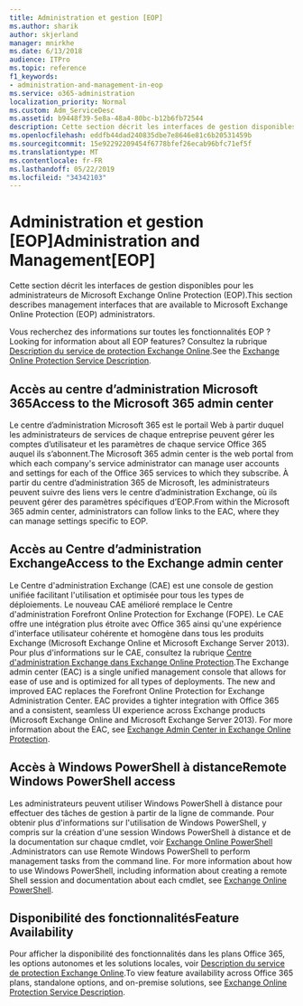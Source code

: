 ```yaml
---
title: Administration et gestion [EOP]
ms.author: sharik
author: skjerland
manager: mnirkhe
ms.date: 6/13/2018
audience: ITPro
ms.topic: reference
f1_keywords:
- administration-and-management-in-eop
ms.service: o365-administration
localization_priority: Normal
ms.custom: Adm_ServiceDesc
ms.assetid: b9448f39-5e8a-48a4-80bc-b12b6fb72544
description: Cette section décrit les interfaces de gestion disponibles pour les administrateurs de Microsoft Exchange Online Protection (EOP).
ms.openlocfilehash: eddfb44dad240835dbe7e8646e81c6b20531459b
ms.sourcegitcommit: 15e92292209454f6778bfef26ecab96bfc71ef5f
ms.translationtype: MT
ms.contentlocale: fr-FR
ms.lasthandoff: 05/22/2019
ms.locfileid: "34342103"
---
```

# <a name="administration-and-managementeop"></a><span data-ttu-id="52c8c-103">Administration et gestion [EOP]</span><span class="sxs-lookup"><span data-stu-id="52c8c-103">Administration and Management[EOP]</span></span>

<span data-ttu-id="52c8c-104">Cette section décrit les interfaces de gestion disponibles pour les administrateurs de Microsoft Exchange Online Protection (EOP).</span><span class="sxs-lookup"><span data-stu-id="52c8c-104">This section describes management interfaces that are available to Microsoft Exchange Online Protection (EOP) administrators.</span></span>
  
<span data-ttu-id="52c8c-105">Vous recherchez des informations sur toutes les fonctionnalités EOP ?</span><span class="sxs-lookup"><span data-stu-id="52c8c-105">Looking for information about all EOP features?</span></span> <span data-ttu-id="52c8c-106">Consultez la rubrique [Description du service de protection Exchange Online](exchange-online-protection-service-description.md).</span><span class="sxs-lookup"><span data-stu-id="52c8c-106">See the [Exchange Online Protection Service Description](exchange-online-protection-service-description.md).</span></span>
  
## <a name="access-to-the-microsoft-365-admin-center"></a><span data-ttu-id="52c8c-107">Accès au centre d’administration Microsoft 365</span><span class="sxs-lookup"><span data-stu-id="52c8c-107">Access to the Microsoft 365 admin center</span></span>
<span data-ttu-id="52c8c-108"><a name="BKMK_accesstotheoffice365admincenter"> </a></span><span class="sxs-lookup"><span data-stu-id="52c8c-108"></span></span>

<span data-ttu-id="52c8c-109">Le centre d’administration Microsoft 365 est le portail Web à partir duquel les administrateurs de services de chaque entreprise peuvent gérer les comptes d’utilisateur et les paramètres de chaque service Office 365 auquel ils s’abonnent.</span><span class="sxs-lookup"><span data-stu-id="52c8c-109">The Microsoft 365 admin center is the web portal from which each company's service administrator can manage user accounts and settings for each of the Office 365 services to which they subscribe.</span></span> <span data-ttu-id="52c8c-110">À partir du centre d’administration 365 de Microsoft, les administrateurs peuvent suivre des liens vers le centre d’administration Exchange, où ils peuvent gérer des paramètres spécifiques d’EOP.</span><span class="sxs-lookup"><span data-stu-id="52c8c-110">From within the Microsoft 365 admin center, administrators can follow links to the EAC, where they can manage settings specific to EOP.</span></span>
  
## <a name="access-to-the-exchange-admin-center"></a><span data-ttu-id="52c8c-111">Accès au Centre d’administration Exchange</span><span class="sxs-lookup"><span data-stu-id="52c8c-111">Access to the Exchange admin center</span></span>
<span data-ttu-id="52c8c-112"><a name="BKMK_accesstotheexchangeadmincenter"> </a></span><span class="sxs-lookup"><span data-stu-id="52c8c-112"></span></span>

<span data-ttu-id="52c8c-p103">Le Centre d'administration Exchange (CAE) est une console de gestion unifiée facilitant l'utilisation et optimisée pour tous les types de déploiements. Le nouveau CAE amélioré remplace le Centre d'administration Forefront Online Protection for Exchange (FOPE). Le CAE offre une intégration plus étroite avec Office 365 ainsi qu'une expérience d'interface utilisateur cohérente et homogène dans tous les produits Exchange (Microsoft Exchange Online et Microsoft Exchange Server 2013). Pour plus d'informations sur le CAE, consultez la rubrique [Centre d'administration Exchange dans Exchange Online Protection](https://go.microsoft.com/fwlink/p/?LinkId=282381).</span><span class="sxs-lookup"><span data-stu-id="52c8c-p103">The Exchange admin center (EAC) is a single unified management console that allows for ease of use and is optimized for all types of deployments. The new and improved EAC replaces the Forefront Online Protection for Exchange Administration Center. EAC provides a tighter integration with Office 365 and a consistent, seamless UI experience across Exchange products (Microsoft Exchange Online and Microsoft Exchange Server 2013). For more information about the EAC, see [Exchange Admin Center in Exchange Online Protection](https://go.microsoft.com/fwlink/p/?LinkId=282381).</span></span>
  
## <a name="remote-windows-powershell-access"></a><span data-ttu-id="52c8c-117">Accès à Windows PowerShell à distance</span><span class="sxs-lookup"><span data-stu-id="52c8c-117">Remote Windows PowerShell access</span></span>
<span data-ttu-id="52c8c-118"><a name="BKMK_remotewindowspowershellaccess"> </a></span><span class="sxs-lookup"><span data-stu-id="52c8c-118"></span></span>

 <span data-ttu-id="52c8c-p104">Les administrateurs peuvent utiliser Windows PowerShell à distance pour effectuer des tâches de gestion à partir de la ligne de commande. Pour obtenir plus d'informations sur l'utilisation de Windows PowerShell, y compris sur la création d'une session Windows PowerShell à distance et de la documentation sur chaque cmdlet, voir [Exchange Online PowerShell ](https://go.microsoft.com/fwlink/p/?LinkId=282266).</span><span class="sxs-lookup"><span data-stu-id="52c8c-p104">Administrators can use Remote Windows PowerShell to perform management tasks from the command line. For more information about how to use Windows PowerShell, including information about creating a remote Shell session and documentation about each cmdlet, see [Exchange Online PowerShell](https://go.microsoft.com/fwlink/p/?LinkId=282266).</span></span>
  
## <a name="feature-availability"></a><span data-ttu-id="52c8c-121">Disponibilité des fonctionnalités</span><span class="sxs-lookup"><span data-stu-id="52c8c-121">Feature Availability</span></span>
<span data-ttu-id="52c8c-122"><a name="BKMK_remotewindowspowershellaccess"> </a></span><span class="sxs-lookup"><span data-stu-id="52c8c-122"></span></span>

<span data-ttu-id="52c8c-123">Pour afficher la disponibilité des fonctionnalités dans les plans Office 365, les options autonomes et les solutions locales, voir [Description du service de protection Exchange Online](exchange-online-protection-service-description.md).</span><span class="sxs-lookup"><span data-stu-id="52c8c-123">To view feature availability across Office 365 plans, standalone options, and on-premise solutions, see [Exchange Online Protection Service Description](exchange-online-protection-service-description.md).</span></span>
  

